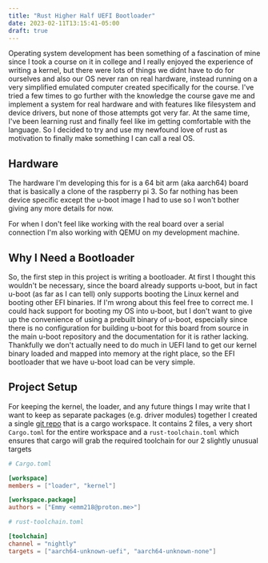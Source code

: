```yaml
---
title: "Rust Higher Half UEFI Bootloader"
date: 2023-02-11T13:15:41-05:00
draft: true
---
```


Operating system development has been something of a fascination of mine since
I took a course on it in college and I really enjoyed the experience of writing
a kernel, but there were lots of things we didnt have to do for ourselves and
also our OS never ran on real hardware, instead running on a very simplified
emulated computer created specifically for the course. I've tried a few times
to go further with the knowledge the course gave me and implement a system for
real hardware and with features like filesystem and device drivers, but
none of those attempts got very far. At the same time, I've been learning rust
and finally feel like im getting comfortable with the language. So I decided to
try and use my newfound love of rust as motivation to finally make something I
can call a real OS.

## Hardware

The hardware I'm developing this for is a 64 bit arm (aka aarch64) board that
is basically a clone of the raspberry pi 3. So far nothing has been device
specific except the u-boot image I had to use so I won't bother giving any more
details for now.

For when I don't feel like working with the real board over a serial connection
I'm also working with QEMU on my development machine.

## Why I Need a Bootloader

So, the first step in this project is writing a bootloader. At first I thought
this wouldn't be necessary, since the board already supports u-boot, but in
fact u-boot (as far as I can tell) only supports booting the Linux kernel and
booting other EFI binaries. If I'm wrong about this feel free to correct me. I
could hack support for booting my OS into u-boot, but I don't want to give up
the convenience of using a prebuilt binary of u-boot, especially since there is
no configuration for building u-boot for this board from source in the main
u-boot repository and the documentation for it is rather lacking. Thankfully we
don't actually need to do much in UEFI land to get our kernel binary loaded and
mapped into memory at the right place, so the EFI bootloader that we have
u-boot load can be very simple.

## Project Setup

For keeping the kernel, the loader, and any future things I may write that I
want to keep as separate packages (e.g. driver modules) together I created a
single [git repo](https://github.com/emm218/osdev) that is a cargo workspace. It
contains 2 files, a very short `Cargo.toml` for the entire workspace and a
`rust-toolchain.toml` which ensures that cargo will grab the required toolchain
for our 2 slightly unusual targets

```toml
# Cargo.toml

[workspace]
members = ["loader", "kernel"]

[workspace.package]
authors = ["Emmy <emm218@proton.me>"]

# rust-toolchain.toml

[toolchain]
channel = "nightly"
targets = ["aarch64-unknown-uefi", "aarch64-unknown-none"]

```
